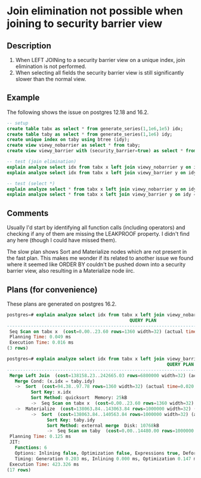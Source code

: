 # Join elimination not possible when joining to security barrier view

## Description

1. When LEFT JOINing to a security barrier view on a unique index, join elimination is not performed.
2. When selecting all fields the security barrier view is still significantly slower than the normal view.

## Example

The following shows the issue on postgres 12.18 and 16.2.

```sql
-- setup
create table tabx as select * from generate_series(1,1e6,1e5) idx;
create table taby as select * from generate_series(1,1e6) idy;
create unique index on taby using btree (idy);
create view viewy_nobarrier as select * from taby;
create view viewy_barrier with (security_barrier=true) as select * from taby;

-- test (join elimination)
explain analyze select idx from tabx x left join viewy_nobarrier y on idy = idx; -- fast
explain analyze select idx from tabx x left join viewy_barrier y on idy = idx;   -- slow

-- test (select *)
explain analyze select * from tabx x left join viewy_nobarrier y on idy = idx; -- fast
explain analyze select * from tabx x left join viewy_barrier y on idy = idx;   -- slow
```

## Comments

Usually I'd start by identifying all function calls (including operators) and checking if any of them are missing the LEAKPROOF property.
I didn't find any here (though I could have missed them).

The slow plan shows Sort and Materialize nodes which are not present in the fast plan.
This makes me wonder if its related to another issue we found where it seemed like ORDER BY couldn't be pushed down into a security barrier view, also resulting in a Materialize node iirc.

## Plans (for convenience)

These plans are generated on postgres 16.2.

```sql
postgres=# explain analyze select idx from tabx x left join viewy_nobarrier y on idy = idx; -- fast
                                              QUERY PLAN
------------------------------------------------------------------------------------------------------
 Seq Scan on tabx x  (cost=0.00..23.60 rows=1360 width=32) (actual time=0.007..0.008 rows=10 loops=1)
 Planning Time: 0.049 ms
 Execution Time: 0.016 ms
(3 rows)

postgres=# explain analyze select idx from tabx x left join viewy_barrier y on idy = idx;   -- slow
                                                            QUERY PLAN
----------------------------------------------------------------------------------------------------------------------------------
 Merge Left Join  (cost=138158.23..242665.03 rows=6800000 width=32) (actual time=148.182..421.900 rows=10 loops=1)
   Merge Cond: (x.idx = taby.idy)
   ->  Sort  (cost=94.38..97.78 rows=1360 width=32) (actual time=0.020..0.023 rows=10 loops=1)
         Sort Key: x.idx
         Sort Method: quicksort  Memory: 25kB
         ->  Seq Scan on tabx x  (cost=0.00..23.60 rows=1360 width=32) (actual time=0.010..0.012 rows=10 loops=1)
   ->  Materialize  (cost=138063.84..143063.84 rows=1000000 width=32) (actual time=145.640..328.904 rows=900002 loops=1)
         ->  Sort  (cost=138063.84..140563.84 rows=1000000 width=32) (actual time=145.635..246.236 rows=900002 loops=1)
               Sort Key: taby.idy
               Sort Method: external merge  Disk: 10768kB
               ->  Seq Scan on taby  (cost=0.00..14480.00 rows=1000000 width=32) (actual time=0.025..50.121 rows=1000000 loops=1)
 Planning Time: 0.125 ms
 JIT:
   Functions: 6
   Options: Inlining false, Optimization false, Expressions true, Deforming true
   Timing: Generation 0.203 ms, Inlining 0.000 ms, Optimization 0.147 ms, Emission 2.364 ms, Total 2.714 ms
 Execution Time: 423.326 ms
(17 rows)
```
